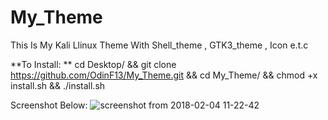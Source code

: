 # My_Theme
This Is My Kali  Llinux Theme With Shell_theme , GTK3_theme , Icon e.t.c


**To Install: **
cd Desktop/ && git clone https://github.com/OdinF13/My_Theme.git && cd My_Theme/ && chmod +x install.sh && ./install.sh


Screenshot Below:
![screenshot from 2018-02-04 11-22-42](https://user-images.githubusercontent.com/36133617/35781422-d49fe9fe-09e1-11e8-860f-e6765b669d78.png)
